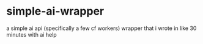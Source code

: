 # simple-ai-wrapper

a simple ai api (specifically a few cf workers) wrapper that i wrote in like 30 minutes with ai help